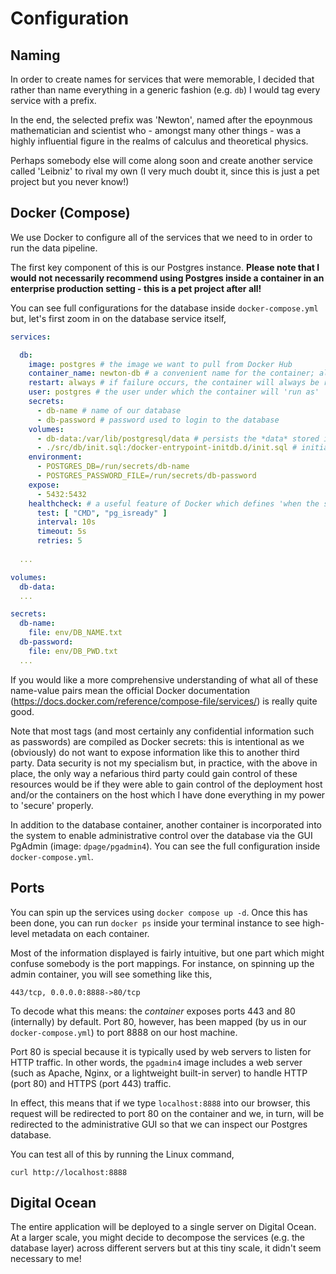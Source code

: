 # Configuration

## Naming

In order to create names for services that were memorable, I decided that rather than name 
everything in a generic fashion (e.g. `db`) I would tag every service with a prefix.

In the end, the selected prefix was 'Newton', named after the epoynmous mathematician and scientist
who - amongst many other things - was a highly influential figure in the realms of calculus and
theoretical physics.

Perhaps somebody else will come along soon and create another service called 'Leibniz' to rival
my own (I very much doubt it, since this is just a pet project but you never know!)

## Docker (Compose)

We use Docker to configure all of the services that we need to in order to run the data pipeline.

The first key component of this is our Postgres instance. __Please note that I would not necessarily
recommend using Postgres inside a container in an enterprise production setting - this is a pet 
project after all!__

You can see full configurations for the database inside `docker-compose.yml` but, let's first zoom 
in on the database service itself,

```yaml
services:

  db:
    image: postgres # the image we want to pull from Docker Hub
    container_name: newton-db # a convenient name for the container; alias for host name
    restart: always # if failure occurs, the container will always be restarted
    user: postgres # the user under which the container will 'run as'
    secrets: 
      - db-name # name of our database
      - db-password # password used to login to the database
    volumes:
      - db-data:/var/lib/postgresql/data # persists the *data* stored in the database on the host
      - ./src/db/init.sql:/docker-entrypoint-initdb.d/init.sql # initialises the raw data schema (for storing raw article data)
    environment:
      - POSTGRES_DB=/run/secrets/db-name
      - POSTGRES_PASSWORD_FILE=/run/secrets/db-password
    expose:
      - 5432:5432
    healthcheck: # a useful feature of Docker which defines 'when the service is ready'
      test: [ "CMD", "pg_isready" ]
      interval: 10s
      timeout: 5s
      retries: 5
  
  ...

volumes:
  db-data:
  ...

secrets:
  db-name:
    file: env/DB_NAME.txt
  db-password:
    file: env/DB_PWD.txt
  ...

```
If you would like a more comprehensive understanding of what all of these name-value pairs mean
the official Docker documentation (https://docs.docker.com/reference/compose-file/services/) is 
really quite good.

Note that most tags (and most certainly any confidential information such as passwords) are 
compiled as Docker secrets: this is intentional as we (obviously) do not want to expose information
like this to another third party. Data security is not my specialism but, in practice, with the above
in place, the only way a nefarious third party could gain control of these resources would be if
they were able to gain control of the deployment host and/or the containers on the host which I have 
done everything in my power to 'secure' properly.

In addition to the database container, another container is incorporated into the system to enable
administrative control over the database via the GUI PgAdmin (image: `dpage/pgadmin4`). You can
see the full configuration inside `docker-compose.yml`.

## Ports

You can spin up the services using `docker compose up -d`. Once this has been done, you can run
`docker ps` inside your terminal instance to see high-level metadata on each container. 

Most of the information displayed is fairly intuitive, but one part which might confuse somebody
is the port mappings. For instance, on spinning up the admin container, you will see something like
this,

```
443/tcp, 0.0.0.0:8888->80/tcp
```

To decode what this means: the _container_ exposes ports 443 and 80 (internally) by default. Port
80, however, has been mapped (by us in our `docker-compose.yml`) to port 8888 on our host machine.

Port 80 is special because it is typically used by web servers to listen for HTTP traffic. In other 
words, the `pgadmin4` image includes a web server (such as Apache, Nginx, or a lightweight built-in 
server) to handle HTTP (port 80) and HTTPS (port 443) traffic.

In effect, this means that if we type `localhost:8888` into our browser, this request will be redirected to port 80 on the container and we, in turn, will be redirected to the administrative GUI so that we can inspect our Postgres database. 

You can test all of this by running the Linux command,

`curl http://localhost:8888`

## Digital Ocean

The entire application will be deployed to a single server on Digital Ocean. At a larger scale, you
might decide to decompose the services (e.g. the database layer) across different servers but at 
this tiny scale, it didn't seem necessary to me!

